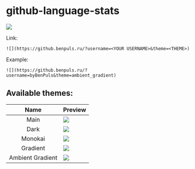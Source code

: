 # github-language-stats
 
![](https://i.imgur.com/Tb0vwS4.gif)

Link:

`![](https://github.benpuls.ru/?username=<YOUR USERNAME>&theme=<THEME>)`

Example:

`![](https://github.benpuls.ru/?username=byBenPuls&theme=ambient_gradient)`

## Available themes:

|       Name       | Preview                                                                   |
|:----------------:|---------------------------------------------------------------------------|
|       Main       | ![](https://github.benpuls.ru/?username=byBenPuls)                        |
|       Dark       | ![](https://github.benpuls.ru/?username=byBenPuls&theme=dark)             |
|     Monokai      | ![](https://github.benpuls.ru/?username=byBenPuls&theme=monokai)          |
|     Gradient     | ![](https://github.benpuls.ru/?username=byBenPuls&theme=gradient)         |
| Ambient Gradient | ![](https://github.benpuls.ru/?username=byBenPuls&theme=ambient_gradient) |

